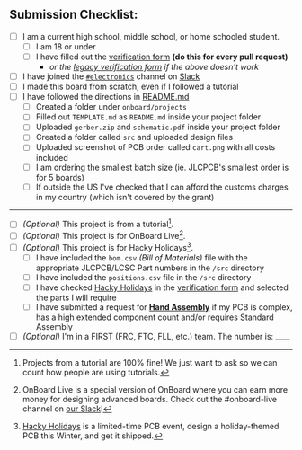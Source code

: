 ## Submission Checklist:

<!--To check the checkboxes, simply replace the empty space in the brackets with a captial X, like this: [ ] becomes [X]-->

- [ ] I am a current high school, middle school, or home schooled student.
  - [ ] I am 18 or under
  - [ ] I have filled out the [verification form](https://verify.onboard.hackclub.com) **(do this for every pull request)**
    -  *or the [legacy verification form](https://legacy.verify.onboard.hackclub.com) if the above doesn't work* 
- [ ] I have joined the [`#electronics`](https://hackclub.slack.com/archives/C056AMWSFKJ) channel on [Slack](https://hackclub.com/slack/?event=onboard)
- [ ] I made this board from scratch, even if I followed a tutorial
- [ ] I have followed the directions in [README.md](https://github.com/hackclub/OnBoard/blob/main/README.md#getting-started)
  - [ ] Created a folder under `onboard/projects`
  - [ ] Filled out `TEMPLATE.md` as `README.md` inside your project folder
  - [ ] Uploaded `gerber.zip` and `schematic.pdf` inside your project folder
  - [ ] Created a folder called `src` and uploaded design files
  - [ ] Uploaded screenshot of PCB order called `cart.png` with all costs included
  - [ ] I am ordering the smallest batch size (ie. JLCPCB's smallest order is for 5 boards)
  - [ ] If outside the US I've checked that I can afford the customs charges in my country (which isn't covered by the grant)
___
- [ ] *(Optional)* This project is from a tutorial[^1].
- [ ] *(Optional)* This project is for OnBoard Live[^2].
- [ ] *(Optional)* This project is for Hacky Holidays[^3].
  - [ ] I have included the `bom.csv` *(Bill of Materials)* file with the appropriate JLCPCB/LCSC Part numbers in the `/src` directory
  - [ ] I have included the `positions.csv` file in the `/src` directory
  - [ ] I have checked <ins>Hacky Holidays</ins> in the [verification form](https://verify.onboard.hackclub.com) and selected the parts I will require
  - [ ] I have submitted a request for [**Hand Assembly**](https://forms.hackclub.com/t/oUxL8uShxXus) if my PCB is complex, has a high extended component count and/or requires Standard Assembly
- [ ] *(Optional)* I'm in a FIRST (FRC, FTC, FLL, etc.) team. The number is: ____

[^1]: Projects from a tutorial are 100% fine! We just want to ask so we can count how people are using tutorials.
[^2]: OnBoard Live is a special version of OnBoard where you can earn more money for designing advanced boards. Check out the #onboard-live channel on [our Slack](https://hackclub.com/slack/?event=onboard)!
[^3]: [Hacky Holidays](https://hacky-holidays.hackclub.com/) is a limited-time PCB event, design a holiday-themed PCB this Winter, and get it shipped.
<!-- -Submission- -->
